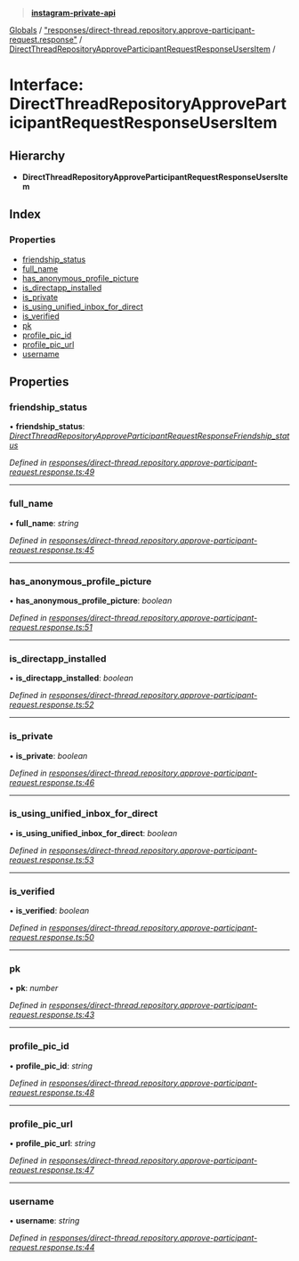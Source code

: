> **[instagram-private-api](../README.md)**

[Globals](../README.md) / ["responses/direct-thread.repository.approve-participant-request.response"](../modules/_responses_direct_thread_repository_approve_participant_request_response_.md) / [DirectThreadRepositoryApproveParticipantRequestResponseUsersItem](_responses_direct_thread_repository_approve_participant_request_response_.directthreadrepositoryapproveparticipantrequestresponseusersitem.md) /

# Interface: DirectThreadRepositoryApproveParticipantRequestResponseUsersItem

## Hierarchy

* **DirectThreadRepositoryApproveParticipantRequestResponseUsersItem**

## Index

### Properties

* [friendship_status](_responses_direct_thread_repository_approve_participant_request_response_.directthreadrepositoryapproveparticipantrequestresponseusersitem.md#friendship_status)
* [full_name](_responses_direct_thread_repository_approve_participant_request_response_.directthreadrepositoryapproveparticipantrequestresponseusersitem.md#full_name)
* [has_anonymous_profile_picture](_responses_direct_thread_repository_approve_participant_request_response_.directthreadrepositoryapproveparticipantrequestresponseusersitem.md#has_anonymous_profile_picture)
* [is_directapp_installed](_responses_direct_thread_repository_approve_participant_request_response_.directthreadrepositoryapproveparticipantrequestresponseusersitem.md#is_directapp_installed)
* [is_private](_responses_direct_thread_repository_approve_participant_request_response_.directthreadrepositoryapproveparticipantrequestresponseusersitem.md#is_private)
* [is_using_unified_inbox_for_direct](_responses_direct_thread_repository_approve_participant_request_response_.directthreadrepositoryapproveparticipantrequestresponseusersitem.md#is_using_unified_inbox_for_direct)
* [is_verified](_responses_direct_thread_repository_approve_participant_request_response_.directthreadrepositoryapproveparticipantrequestresponseusersitem.md#is_verified)
* [pk](_responses_direct_thread_repository_approve_participant_request_response_.directthreadrepositoryapproveparticipantrequestresponseusersitem.md#pk)
* [profile_pic_id](_responses_direct_thread_repository_approve_participant_request_response_.directthreadrepositoryapproveparticipantrequestresponseusersitem.md#profile_pic_id)
* [profile_pic_url](_responses_direct_thread_repository_approve_participant_request_response_.directthreadrepositoryapproveparticipantrequestresponseusersitem.md#profile_pic_url)
* [username](_responses_direct_thread_repository_approve_participant_request_response_.directthreadrepositoryapproveparticipantrequestresponseusersitem.md#username)

## Properties

###  friendship_status

• **friendship_status**: *[DirectThreadRepositoryApproveParticipantRequestResponseFriendship_status](_responses_direct_thread_repository_approve_participant_request_response_.directthreadrepositoryapproveparticipantrequestresponsefriendship_status.md)*

*Defined in [responses/direct-thread.repository.approve-participant-request.response.ts:49](https://github.com/dilame/instagram-private-api/blob/173bc62/src/responses/direct-thread.repository.approve-participant-request.response.ts#L49)*

___

###  full_name

• **full_name**: *string*

*Defined in [responses/direct-thread.repository.approve-participant-request.response.ts:45](https://github.com/dilame/instagram-private-api/blob/173bc62/src/responses/direct-thread.repository.approve-participant-request.response.ts#L45)*

___

###  has_anonymous_profile_picture

• **has_anonymous_profile_picture**: *boolean*

*Defined in [responses/direct-thread.repository.approve-participant-request.response.ts:51](https://github.com/dilame/instagram-private-api/blob/173bc62/src/responses/direct-thread.repository.approve-participant-request.response.ts#L51)*

___

###  is_directapp_installed

• **is_directapp_installed**: *boolean*

*Defined in [responses/direct-thread.repository.approve-participant-request.response.ts:52](https://github.com/dilame/instagram-private-api/blob/173bc62/src/responses/direct-thread.repository.approve-participant-request.response.ts#L52)*

___

###  is_private

• **is_private**: *boolean*

*Defined in [responses/direct-thread.repository.approve-participant-request.response.ts:46](https://github.com/dilame/instagram-private-api/blob/173bc62/src/responses/direct-thread.repository.approve-participant-request.response.ts#L46)*

___

###  is_using_unified_inbox_for_direct

• **is_using_unified_inbox_for_direct**: *boolean*

*Defined in [responses/direct-thread.repository.approve-participant-request.response.ts:53](https://github.com/dilame/instagram-private-api/blob/173bc62/src/responses/direct-thread.repository.approve-participant-request.response.ts#L53)*

___

###  is_verified

• **is_verified**: *boolean*

*Defined in [responses/direct-thread.repository.approve-participant-request.response.ts:50](https://github.com/dilame/instagram-private-api/blob/173bc62/src/responses/direct-thread.repository.approve-participant-request.response.ts#L50)*

___

###  pk

• **pk**: *number*

*Defined in [responses/direct-thread.repository.approve-participant-request.response.ts:43](https://github.com/dilame/instagram-private-api/blob/173bc62/src/responses/direct-thread.repository.approve-participant-request.response.ts#L43)*

___

###  profile_pic_id

• **profile_pic_id**: *string*

*Defined in [responses/direct-thread.repository.approve-participant-request.response.ts:48](https://github.com/dilame/instagram-private-api/blob/173bc62/src/responses/direct-thread.repository.approve-participant-request.response.ts#L48)*

___

###  profile_pic_url

• **profile_pic_url**: *string*

*Defined in [responses/direct-thread.repository.approve-participant-request.response.ts:47](https://github.com/dilame/instagram-private-api/blob/173bc62/src/responses/direct-thread.repository.approve-participant-request.response.ts#L47)*

___

###  username

• **username**: *string*

*Defined in [responses/direct-thread.repository.approve-participant-request.response.ts:44](https://github.com/dilame/instagram-private-api/blob/173bc62/src/responses/direct-thread.repository.approve-participant-request.response.ts#L44)*